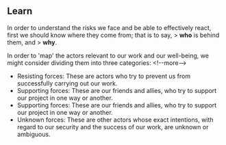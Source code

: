
## Learn

In order to understand the risks we face and be able to effectively react, first we should know where they come from; that is to say, &gt; **who** is behind them, and &gt; **why**.

In order to &#39;map&#39; the actors relevant to our work and our well-being, we might consider dividing them into three categories:
&lt;!--more--&gt;

- Resisting forces: These are actors who try to prevent us from successfully carrying out our work.
- Supporting forces: These are our friends and allies, who try to support our project in one way or another.
- Supporting forces: These are our friends and allies, who try to support our project in one way or another.
- Unknown forces: These are other actors whose exact intentions, with regard to our security and the success of our work, are unknown or ambiguous.



